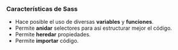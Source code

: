 ### Características de Sass

- Hace posible el uso de diversas **variables** y **funciones**.
- Permite **anidar** selectores para así estructurar mejor el código.
- Permite **heredar** propiedades.
- Permite **importar** código.
